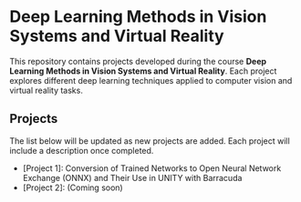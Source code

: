 # Deep Learning Methods in Vision Systems and Virtual Reality  

This repository contains projects developed during the course **Deep Learning Methods in Vision Systems and Virtual Reality**. Each project explores different deep learning techniques applied to computer vision and virtual reality tasks.  

## Projects  

The list below will be updated as new projects are added. Each project will include a description once completed.  

- [Project 1]: Conversion of Trained Networks to Open Neural Network Exchange (ONNX) and Their Use in UNITY with Barracuda  
- [Project 2]: (Coming soon)  

